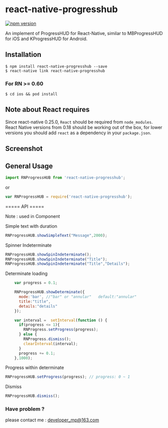 # react-native-progresshub 
[![npm version](https://img.shields.io/badge/npm-v3.8.6-red.svg)](https://www.npmjs.com/package/react-native-progresshub)

An implement of ProgressHUD for React-Native, similar to MBProgressHUD for iOS and KProgressHUD for Android.

## Installation

```
$ npm install react-native-progresshub --save
$ react-native link react-native-progresshub
```

### For RN >= 0.60
```
$ cd ios && pod install
```

## Note about React requires

Since react-native 0.25.0, `React` should be required from `node_modules`.
React Native versions from 0.18 should be working out of the box, for lower
versions you should add `react` as a dependency in your `package.json`.


## Screenshot


## General Usage


```js
import RNProgressHUB from 'react-native-progresshub';
```
or

```js
var RNProgressHUB = require('react-native-progresshub');
```



===== API =====

Note :  used in Component

Simple text with duration
```js
RNProgressHUB.showSimpleText("Message",2000);
```

Spinner Indeterminate
```js
RNProgressHUB.showSpinIndeterminate();
RNProgressHUB.showSpinIndeterminate("Title");
RNProgressHUB.showSpinIndeterminate("Title","Details");
```

Determinate loading
```js
    var progress = 0.1;

    RNProgressHUB.showDeterminate({
      mode:'bar', //"bar" or "annular"   default:"annular"
      title:"title", 
      details:"details"
    });

    var interval =  setInterval(function () {
      if(progress <= 1){
        RNProgress.setProgress(progress);
      } else {
        RNProgress.dismiss();
        clearInterval(interval);
      }
      progress += 0.1;
    },1000);
```

Progress within determinate
```js
RNProgressHUB.setProgress(progress); // progress: 0 ~ 1
```


Dismiss
```js
RNProgressHUB.dismiss();
```


### Have problem ? 
please contact me : developer_mp@163.com













